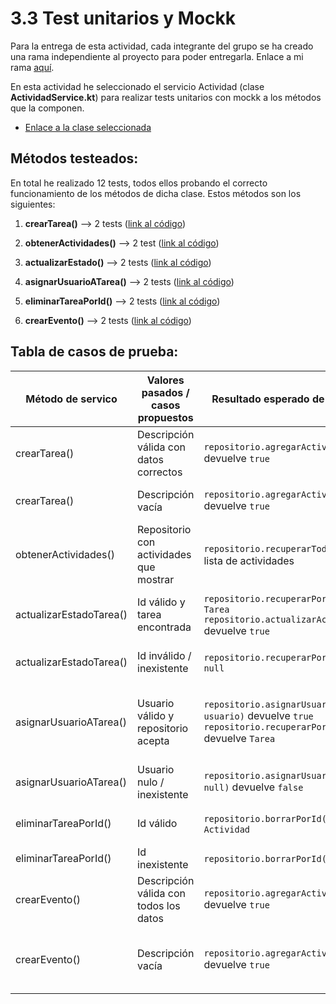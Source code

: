 #  3.3 Test unitarios y Mockk

Para la entrega de esta actividad, cada integrante del grupo se ha creado una rama independiente al proyecto para
poder entregarla. Enlace a mi rama [aquí](https://github.com/RebelionAlberti/2425-varios-edes-prog-proyectotaskmanager-rebelion_alberti/tree/3_3_JGD_kotest_mockk).

En esta actividad he seleccionado el servicio Actividad (clase **ActividadService.kt**) para realizar tests unitarios con mockk a los métodos que la componen.

- [Enlace a la clase seleccionada](https://github.com/RebelionAlberti/2425-varios-edes-prog-proyectotaskmanager-rebelion_alberti/blob/38e0b08a4800f2fe95c74a36cf920a717b97a428/src/main/kotlin/aplicacion/ActividadService.kt#L12-L138)

## Métodos testeados:

En total he realizado 12 tests, todos ellos probando el correcto funcionamiento de los métodos de dicha clase. Estos métodos son los siguientes:

1. **crearTarea()** --> 2 tests ([link al código](https://github.com/RebelionAlberti/2425-varios-edes-prog-proyectotaskmanager-rebelion_alberti/blob/38e0b08a4800f2fe95c74a36cf920a717b97a428/src/test/kotlin/aplicacion/ActividadServiceTest.kt#L18-L44))

2. **obtenerActividades()** --> 2 test ([link al código](https://github.com/RebelionAlberti/2425-varios-edes-prog-proyectotaskmanager-rebelion_alberti/blob/38e0b08a4800f2fe95c74a36cf920a717b97a428/src/test/kotlin/aplicacion/ActividadServiceTest.kt#L46-L55))

3. **actualizarEstado()** --> 2 tests ([link al código](https://github.com/RebelionAlberti/2425-varios-edes-prog-proyectotaskmanager-rebelion_alberti/blob/38e0b08a4800f2fe95c74a36cf920a717b97a428/src/test/kotlin/aplicacion/ActividadServiceTest.kt#L57-L87))

4. **asignarUsuarioATarea()** --> 2 tests ([link al código](https://github.com/RebelionAlberti/2425-varios-edes-prog-proyectotaskmanager-rebelion_alberti/blob/38e0b08a4800f2fe95c74a36cf920a717b97a428/src/test/kotlin/aplicacion/ActividadServiceTest.kt#L89-L120))

5. **eliminarTareaPorId()** --> 2 tests ([link al código](https://github.com/RebelionAlberti/2425-varios-edes-prog-proyectotaskmanager-rebelion_alberti/blob/38e0b08a4800f2fe95c74a36cf920a717b97a428/src/test/kotlin/aplicacion/ActividadServiceTest.kt#L122-L146))

6. **crearEvento()** --> 2 tests ([link al código]())

## Tabla de casos de prueba:

| Método de servico       | Valores pasados / casos propuestos      | Resultado esperado de métodos mockk                      | Acción realizada                                                         | Resultado esperado                                      |
|-------------------------|-----------------------------------------|----------------------------------------------------------|--------------------------------------------------------------------------|---------------------------------------------------------|
| crearTarea()            | Descripción válida con datos correctos  | `repositorio.agregarActividad(...)` devuelve `true`      | Llamar a `crearTarea(descripción, etiquetas)`                            | Tarea creada correctamente                              |
| crearTarea()            | Descripción vacía                       | `repositorio.agregarActividad(...)` devuelve `true`      | Llamar a `crearTarea("", etiquetas)`                                     | Tarea creada incluso sin descripción                    |
| obtenerActividades()    | Repositorio con actividades que mostrar | `repositorio.recuperarTodas()` devuelve lista de actividades | Llamar a `obtenerActividades()`                                          | Devuelve lista con actividades                          |
| actualizarEstadoTarea() | Id válido y tarea encontrada            | `repositorio.recuperarPorId(id)` devuelve `Tarea`<br>`repositorio.actualizarActividad(tarea)` devuelve `true` | Llamar a `actualizarEstadoTarea(id, estado)`                             | Devuelve `true`, actualiza estado y registra            |
| actualizarEstadoTarea() | Id inválido / inexistente               | `repositorio.recuperarPorId(id)` devuelve `null`         | Llamar a `actualizarEstadoTarea(id, estado)`                             | Devuelve `false`, no se actualiza nada                  |
| asignarUsuarioATarea()  | Usuario válido y repositorio acepta     | `repositorio.asignarUsuarioATarea(idTarea, usuario)` devuelve `true`<br>`repositorio.recuperarPorId(idTarea)` devuelve `Tarea` | Llamar a `asignarUsuarioATarea(idTarea, usuario)`                        | Devuelve `true`, se registra "Tarea asignada a: nombre" |
| asignarUsuarioATarea()  | Usuario nulo / inexistente              | `repositorio.asignarUsuarioATarea(idTarea, null)` devuelve `false` | Llamar a `asignarUsuarioATarea(idTarea, null)`                           | Devuelve `false`, no se registra nada                   |
| eliminarTareaPorId()    | Id válido                               | `repositorio.borrarPorId(id)` devuelve `Actividad`       | Llamar a `eliminarActividadPorId(id)`                                    | Devuelve la actividad eliminada                         |
| eliminarTareaPorId()    | Id inexistente                          | `repositorio.borrarPorId(id)` devuelve `null`            | Llamar a `eliminarActividadPorId(id)`                                    | Devuelve `null`                                         |
| crearEvento()           | Descripción válida con todos los datos  | `repositorio.agregarActividad(...)` devuelve `true`            | Llamar a `crearEvento(descripcion, fechaRealizacion, ubicacion, etiquetas)` | Evento creado correctamente con los datos válidos       |
| crearEvento()    | Descripción vacía                       | `repositorio.agregarActividad(...)` devuelve `true`            | Llamar a `crearEvento("", fechaRealizacion, ubicacion, etiquetas)`       | Evento creado correctamente con la descripción vacía    |


